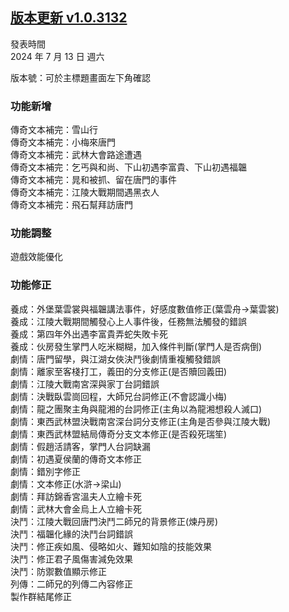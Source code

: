 ## [版本更新 v1.0.3132](https://store.steampowered.com/news/app/1859910/view/6805585223637156172?l=tchinese)

發表時間  
2024 年 7 月 13 日 週六

版本號：可於主標題畫面左下角確認

### 功能新增

傳奇文本補完：雪山行  
傳奇文本補完：小梅來唐門  
傳奇文本補完：武林大會路途遭遇  
傳奇文本補完：乞丐與和尚、下山初遇李富貴、下山初遇福韞  
傳奇文本補完：晁和被抓、留在唐門的事件  
傳奇文本補完：江陵大戰期間遇黑衣人  
傳奇文本補完：飛石幫拜訪唐門


### 功能調整

遊戲效能優化


### 功能修正

養成：外堡葉雲裳與福韞講法事件，好感度數值修正(葉雲舟->葉雲裳)  
養成：江陵大戰期間觸發心上人事件後，任務無法觸發的錯誤  
養成：第四年外出遇李富貴弄蛇失敗卡死  
養成：伙房發生掌門人吃米糊糊，加入條件判斷(掌門人是否病倒)  
劇情：唐門留學，與江湖女俠決鬥後劇情重複觸發錯誤  
劇情：離家至客棧打工，義田的分支修正(是否贖回義田)  
劇情：江陵大戰南宮深與家丁台詞錯誤  
劇情：決戰臥雲崗回程，大師兄台詞修正(不會認識小梅)  
劇情：龍之團聚主角與龍湘的台詞修正(主角以為龍湘想殺人滅口)  
劇情：東西武林盟決戰南宮深台詞分支修正(主角是否參與江陵大戰)  
劇情：東西武林盟結局傳奇分支文本修正(是否殺死瑞笙)  
劇情：假趙活請客，掌門人台詞缺漏  
劇情：初遇夏侯蘭的傳奇文本修正  
劇情：錯別字修正  
劇情：文本修正(水滸->梁山)  
劇情：拜訪錦香宮溫夫人立繪卡死  
劇情：武林大會金烏上人立繪卡死  
決鬥：江陵大戰回唐門決鬥二師兄的背景修正(煉丹房)  
決鬥：福韞化緣的決鬥台詞錯誤  
決鬥：修正疾如風、侵略如火、難知如陰的技能效果  
決鬥：修正君子風傷害減免效果  
決鬥：防禦數值顯示修正  
列傳：二師兄的列傳二內容修正  
製作群結尾修正  
